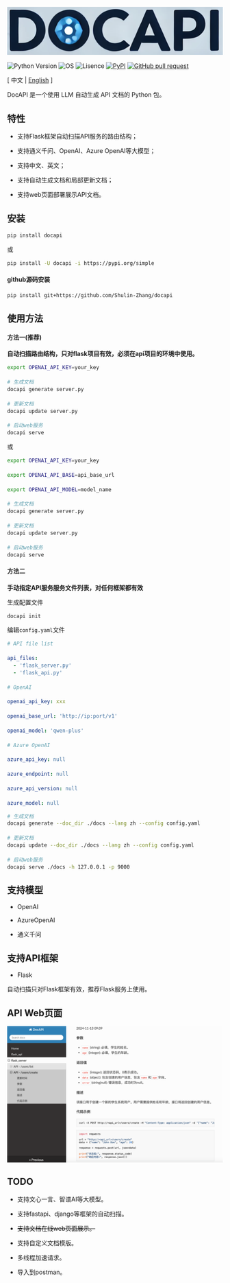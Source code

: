 ![image](assets/logo.png)

![Python Version](https://img.shields.io/badge/python-3.8+-aff.svg)
![OS](https://img.shields.io/badge/os-linux%20|%20macOS-blue)
![Lisence](https://img.shields.io/badge/license-Apache%202-dfd.svg)
[![PyPI](https://img.shields.io/pypi/v/docapi)](https://pypi.org/project/docapi/)
[![GitHub pull request](https://img.shields.io/badge/PRs-welcome-blue)](https://github.com/Shulin-Zhang/docapi/pulls)

\[ 中文 | [English](README.md) \]

DocAPI 是一个使用 LLM 自动生成 API 文档的 Python 包。

## 特性

- 支持Flask框架自动扫描API服务的路由结构；
  
- 支持通义千问、OpenAI、Azure OpenAI等大模型；
  
- 支持中文、英文；

- 支持自动生成文档和局部更新文档；

- 支持web页面部署展示API文档。

## 安装

```bash
pip install docapi
```

或

```bash
pip install -U docapi -i https://pypi.org/simple
```

#### github源码安装

```bash
pip install git+https://github.com/Shulin-Zhang/docapi
```

## 使用方法

#### 方法一(推荐)

**自动扫描路由结构，只对flask项目有效，必须在api项目的环境中使用。**

```bash
export OPENAI_API_KEY=your_key

# 生成文档
docapi generate server.py

# 更新文档
docapi update server.py

# 启动web服务
docapi serve
```

或

```bash
export OPENAI_API_KEY=your_key

export OPENAI_API_BASE=api_base_url

export OPENAI_API_MODEL=model_name

# 生成文档
docapi generate server.py

# 更新文档
docapi update server.py

# 启动web服务
docapi serve
```

#### 方法二

**手动指定API服务服务文件列表，对任何框架都有效**

生成配置文件

```bash
docapi init
```

编辑`config.yaml`文件

```yaml
# API file list

api_files: 
  - 'flask_server.py'
  - 'flask_api.py'

# OpenAI

openai_api_key: xxx

openai_base_url: 'http://ip:port/v1'

openai_model: 'qwen-plus'

# Azure OpenAI

azure_api_key: null

azure_endpoint: null

azure_api_version: null

azure_model: null
```

```bash
# 生成文档
docapi generate --doc_dir ./docs --lang zh --config config.yaml

# 更新文档
docapi update --doc_dir ./docs --lang zh --config config.yaml

# 启动web服务
docapi serve ./docs -h 127.0.0.1 -p 9000
```

## 支持模型

- OpenAI

- AzureOpenAI

- 通义千问

## 支持API框架

- Flask
  
自动扫描只对Flask框架有效，推荐Flask服务上使用。

## API Web页面

![image](assets/example1.png)

## TODO

- 支持文心一言、智谱AI等大模型。

- 支持fastapi、django等框架的自动扫描。

- ~~支持文档在线web页面展示。~~

- 支持自定义文档模版。

- 多线程加速请求。

- 导入到postman。
